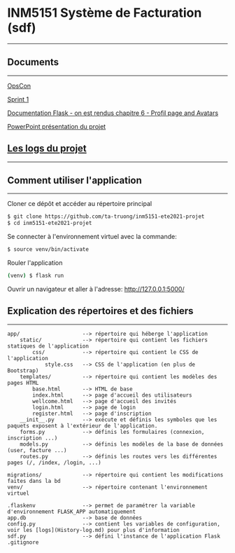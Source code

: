# INM5151 Système de Facturation (sdf)
---
## Documents
---
[OpsCon](https://docs.google.com/document/d/1gFm7OCDQM8OezZi54VzVFRqCNnuyvWAwm8ISOs8H8CQ/edit#)

[Sprint 1](https://docs.google.com/document/d/1YnsLE2BXZ-MREk3PWpu65Rmxpdcfev8nZcXn98PMk6g/edit#)

[Documentation Flask - on est rendus chapitre 6 - Profil page and Avatars](https://blog.miguelgrinberg.com/post/the-flask-mega-tutorial-part-vi-profile-page-and-avatars)

[PowerPoint présentation du projet](https://docs.google.com/presentation/d/1uslppIrlWSKgbWBgeMfVUH1LqGnuOxLnIFBX-3rYHqU/edit)

## [Les logs du projet](History-log.md)
---

## Comment utiliser l'application
---
Cloner ce dépôt et accéder au répertoire principal
```bash
$ git clone https://github.com/ta-truong/inm5151-ete2021-projet
$ cd inm5151-ete2021-projet
```

Se connecter à l'environnement virtuel avec la commande:
```bash
$ source venv/bin/activate
```

Rouler l'application
```bash
(venv) $ flask run
```

Ouvrir un navigateur et aller à l'adresse: http://127.0.0.1:5000/

## Explication des répertoires et des fichiers
---
```
app/                    --> répertoire qui héberge l'application
    static/             --> répertoire qui contient les fichiers statiques de l'application
        css/            --> répertoire qui contient le CSS de l'application
            style.css   --> CSS de l'application (en plus de Bootstrap)
    templates/          --> répertoire qui contient les modèles des pages HTML
        base.html       --> HTML de base
        index.html      --> page d'accueil des utilisateurs
        wellcome.html   --> page d'accueil des invités
        login.html      --> page de login
        register.html   --> page d'inscription
    __init__.py         --> exécute et définis les symboles que les paquets exposent à l'extérieur de l'application.
    forms.py            --> définis les formulaires (connexion, inscription ...)
    models.py           --> définis les modèles de la base de données (user, facture ...)
    routes.py           --> définis les routes vers les différentes pages (/, /index, /login, ...)

migrations/             --> répertoire qui contient les modifications faites dans la bd
venv/                   --> répertoire contenant l'environnement virtuel

.flaskenv               --> permet de paramétrer la variable d'environnement FLASK_APP automatiquement
app.db                  --> base de données
config.py               --> contient les variables de configuration, voir les [logs](History-log.md) pour plus d'information
sdf.py                  --> défini l'instance de l'application Flask
.gitignore
```